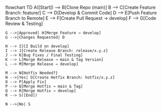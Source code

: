 flowchart TD
    A([Start]) --> B[Clone Repo (main)]
    B --> C[Create Feature Branch: feature/<name>]
    C --> D[Develop & Commit Code]
    D --> E[Push Feature Branch to Remote]
    E --> F[Create Pull Request → develop]
    F --> G[Code Review & Testing]

    G -->|Approved| H[Merge Feature → develop]
    G -->|Changes Requested| D

    H --> I[CI Build on develop]
    I --> J[Create Release Branch: release/x.y.z]
    J --> K[Bug Fixes / Final Testing]
    K --> L[Merge Release → main & Tag Version]
    L --> M[Merge Release → develop]

    M --> N{Hotfix Needed?}
    N -->|Yes| O[Create Hotfix Branch: hotfix/x.y.z]
    O --> P[Apply Fix]
    P --> Q[Merge Hotfix → main & Tag]
    Q --> R[Merge Hotfix → develop]
    R --> S([End])

    N -->|No| S
